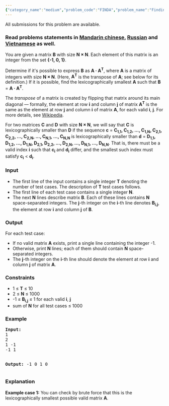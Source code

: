 ```yaml
---
{"category_name":"medium","problem_code":"FINDA","problem_name":"Finding the matrix","languages_supported":{"0":"C","1":"CPP14","2":"JAVA","3":"PYTH","4":"PYTH 3.5","5":"PYPY","6":"CS2","7":"PAS fpc","8":"PAS gpc","9":"RUBY","10":"PHP","11":"GO","12":"NODEJS","13":"HASK","14":"rust","15":"SCALA","16":"swift","17":"D","18":"PERL","19":"FORT","20":"WSPC","21":"ADA","22":"CAML","23":"ICK","24":"BF","25":"ASM","26":"CLPS","27":"PRLG","28":"ICON","29":"SCM qobi","30":"PIKE","31":"ST","32":"NICE","33":"LUA","34":"BASH","35":"NEM","36":"LISP sbcl","37":"LISP clisp","38":"SCM guile","39":"JS","40":"ERL","41":"TCL","42":"kotlin","43":"PERL6","44":"TEXT","45":"SCM chicken","46":"CLOJ","47":"COB","48":"FS"},"max_timelimit":1,"source_sizelimit":50000,"problem_author":"sidhant007","problem_tester":"kingofnumbers","date_added":"16-01-2018","tags":{"0":"bipartite","1":"constructive","2":"cook90","3":"maths","4":"medium","5":"sidhant007"},"editorial_url":"https://discuss.codechef.com/problems/FINDA","time":{"view_start_date":1516559400,"submit_start_date":1516559400,"visible_start_date":1516559400,"end_date":1735669800},"is_direct_submittable":false,"layout":"problem"}
---
```

<span class="solution-visible-txt">All submissions for this problem are available.</span><h3>Read problems statements in <a target="_blank" 
href="http://www.codechef.com/download/translated/COOK90/mandarin/FINDA.pdf">Mandarin chinese</a>, <a target="_blank" 
href="http://www.codechef.com/download/translated/COOK90/russian/FINDA.pdf">Russian</a> and <a target="_blank" 
href="http://www.codechef.com/download/translated/COOK90/vietnamese/FINDA.pdf">Vietnamese</a> as well.</h3>

<p>
You are given a matrix <b>B</b> with size <b>N × N</b>. Each element of this matrix is an integer from the set <b>{-1, 0, 1}</b>.
</p>

<p>
Determine if it's possible to express <b>B</b> as <b>A · A<sup>T</sup></b>, where <b>A</b> is a matrix of integers with size <b>N × N</b>. (Here, <b>A<sup>T</sup></b> is the transpose of <b>A</b>; see below for its definition.) If it is possible, find the lexicographically smallest <b>A</b> such that <b>B</b> = <b>A · A<sup>T</sup></b>.
</p>

<p>
The <i>transpose</i> of a matrix is created by flipping that matrix around its main diagonal — formally, the element at row <b>i</b> and column <b>j</b> of matrix <b>A<sup>T</sup></b> is the same as the element at row <b>j</b> and column <b>i</b> of matrix <b>A</b>, for each valid <b>i</b>, <b>j</b>. For more details, see <a href = "https://en.wikipedia.org/wiki/Transpose">Wikipedia</a>.
</p>

<p>For two matrices <b>C</b> and <b>D</b> with size <b>N × N</b>, we will say that <b>C</b> is lexicographically smaller than <b>D</b> if the sequence <b>c</b> = <b>C<sub>1,1</sub>, C<sub>1,2</sub>, ..., C<sub>1,N</sub>, C<sub>2,1</sub>, C<sub>2,2</sub>, ..., C<sub>2,N</sub>, ..., C<sub>N,1</sub>, ..., C<sub>N,N</sub></b> is lexicographically smaller than <b>d</b> = <b>D<sub>1,1</sub>, D<sub>1,2</sub>, ..., D<sub>1,N</sub>, D<sub>2,1</sub>, D<sub>2,2</sub>, ..., D<sub>2,N</sub>, ..., D<sub>N,1</sub>, ..., D<sub>N,N</sub></b>. That is, there must be a valid index <b>i</b> such that <b>c<sub>i</sub></b> and <b>d<sub>i</sub></b> differ, and the smallest such index must satisfy <b>c<sub>i</sub></b> &lt; <b>d<sub>i</sub></b>.</p>

<h3>Input</h3>
<ul>
<li>The first line of the input contains a single integer <b>T</b> denoting the number of test cases. The description of <b>T</b> test cases follows.</li>
<li>The first line of each test case contains a single integer <b>N</b>.</li>
<li>The next <b>N</b> lines describe matrix <b>B</b>. Each of these lines contains <b>N</b> space-separated integers. The <b>j</b>-th integer on the <b>i</b>-th line denotes <b>B<sub>i,j</sub></b>, the element at row <b>i</b> and column <b>j</b> of <b>B</b>.</li>
</ul>

<h3>Output</h3>
For each test case:
<ul>
<li>If no valid matrix <b>A</b> exists, print a single line containing the integer -1.</li>
<li>Otherwise, print <b>N</b> lines; each of them should contain <b>N</b> space-separated integers.</li>
<li>The <b>j</b>-th integer on the <b>i</b>-th line should denote the element at row <b>i</b> and column <b>j</b> of matrix <b>A</b>.</li>
</ul>

<h3>Constraints</h3>
<ul>
<li>1 ≤ <b>T</b> ≤ 10</li>
<li>2 ≤ <b>N</b> ≤ 1000</li>
<li>-1 ≤ <b>B<sub>i,j</sub></b> ≤ 1 for each valid <b>i</b>, <b>j</b></li>
<li>sum of <b>N</b> for all test cases ≤ 1000</li>
</ul>

<h3>Example</h3>
<pre><b>Input:</b>
1
2
1 -1
-1 1

<b>Output:</b>
-1 0
1 0
</pre>

<h3>Explanation</h3>
<p><b>Example case 1:</b> You can check by brute force that this is the lexicographically smallest possible valid matrix <b>A</b>.</p>
